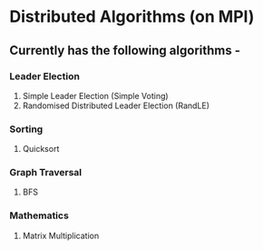 # Distributed Algorithms (on MPI)

## Currently has the following algorithms - 
### Leader Election
1. Simple Leader Election (Simple Voting)
2. Randomised Distributed Leader Election (RandLE)

### Sorting
1. Quicksort

### Graph Traversal
1. BFS

### Mathematics
1. Matrix Multiplication
